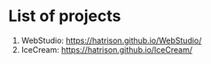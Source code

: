 # List of projects

1. WebStudio: https://hatrison.github.io/WebStudio/
2. IceCream: https://hatrison.github.io/IceCream/
